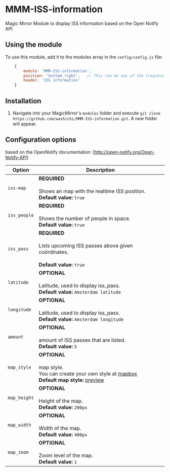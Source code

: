 # MMM-ISS-information
Magic Mirror Module to display ISS information based on the Open Notify API

## Using the module

To use this module, add it to the modules array in the `config/config.js` file:
````javascript
	{
		module: 'MMM-ISS-information',
		position: 'bottom_right',	// This can be any of the [regions](https://forum.magicmirror.builders/topic/286/regions)
		header: 'ISS information'
	}
````
## Installation
1. Navigate into your MagicMirror's `modules` folder and execute `git clone https://github.com/washichi/MMM-ISS-information.git`. A new folder will appear.


## Configuration options
based on the OpenNotify documentation: [http://open-notify.org/Open-Notify-API]

| Option            | Description
| ----------------- | -----------
| `iss-map`         | **REQUIRED** <br><br> Shows an map with the realtime ISS position. <br> **Default value:** `true`
| `iss_people`      | **REQUIRED** <br><br> Shows the number of people in space. <br> **Default value:** `true`
| `iss_pass`        | **REQUIRED** <br><br> Lists upcoming ISS passes above given coördinates. <br><br> **Default value:** `true`
| `latitude`        | **OPTIONAL** <br><br> Latitude, used to display iss_pass. <br> **Default value:** `Amsterdam latitude`
| `longitude`       | **OPTIONAL** <br><br> Latitude, used to display iss_pass. <br> **Default value:** `Amsterdam longitude`
| `amount`          | **OPTIONAL** <br><br>amount of ISS passes that are listed. <br> **Default value:** `5`
| `map_style`       | **OPTIONAL** <br><br>map style. <br> You can create your own style at [mapbox](https://www.mapbox.com/studio/styles) <br> **Default map style:** [preview](https://api.mapbox.com/styles/v1/washichi/ciynd54zw00002spiqbgeyi7y.html?title=true&access_token=pk.eyJ1Ijoid2FzaGljaGkiLCJhIjoiY2l5bmN5OWZhMDAyeTJxcXFrbTBvM3ljaSJ9.2D2Nkf_YtxbPPiwCsXG0WA#1.6/29.811777/41.858478/0)
| `map_height`      | **OPTIONAL** <br><br>Height of the map. <br> **Default value:** `200px`
| `map_width`       | **OPTIONAL** <br><br>Width of the map. <br> **Default value:** `400px`
| `map_zoom`        | **OPTIONAL** <br><br>Zoom level of the map. <br> **Default value:** `1`

